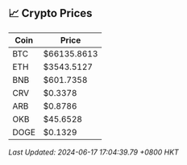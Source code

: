 ## 📈 Crypto Prices

| Coin | Price |
| ---- | ----- |
| BTC | $66135.8613 |
| ETH | $3543.5127 |
| BNB | $601.7358 |
| CRV | $0.3378 |
| ARB | $0.8786 |
| OKB | $45.6528 |
| DOGE | $0.1329 |

_Last Updated: 2024-06-17 17:04:39.79 +0800 HKT_